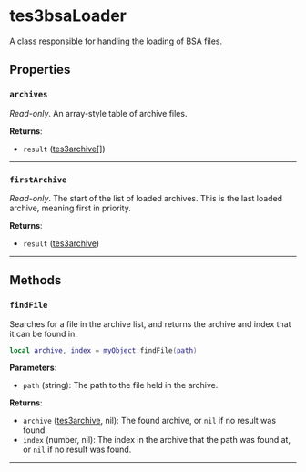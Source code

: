 <!---
	This file is autogenerated. Do not edit this file manually. Your changes will be ignored.
	More information: https://github.com/MWSE/MWSE/tree/master/docs
-->

# tes3bsaLoader
<div class="search_terms" style="display: none">tes3bsaloader, bsaloader</div>

A class responsible for handling the loading of BSA files.

## Properties

### `archives`
<div class="search_terms" style="display: none">archives</div>

*Read-only*. An array-style table of archive files.

**Returns**:

* `result` ([tes3archive](../../types/tes3archive)[])

***

### `firstArchive`
<div class="search_terms" style="display: none">firstarchive</div>

*Read-only*. The start of the list of loaded archives. This is the last loaded archive, meaning first in priority.

**Returns**:

* `result` ([tes3archive](../../types/tes3archive))

***

## Methods

### `findFile`
<div class="search_terms" style="display: none">findfile, file</div>

Searches for a file in the archive list, and returns the archive and index that it can be found in.

```lua
local archive, index = myObject:findFile(path)
```

**Parameters**:

* `path` (string): The path to the file held in the archive.

**Returns**:

* `archive` ([tes3archive](../../types/tes3archive), nil): The found archive, or `nil` if no result was found.
* `index` (number, nil): The index in the archive that the path was found at, or `nil` if no result was found.

***

